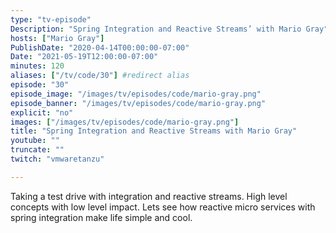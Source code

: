 ```yaml
---
type: "tv-episode"
Description: "Spring Integration and Reactive Streams’ with Mario Gray"
hosts: ["Mario Gray"]
PublishDate: "2020-04-14T00:00:00-07:00"
Date: "2021-05-19T12:00:00-07:00"
minutes: 120
aliases: ["/tv/code/30"] #redirect alias
episode: "30"
episode_image: "/images/tv/episodes/code/mario-gray.png"
episode_banner: "/images/tv/episodes/code/mario-gray.png"
explicit: "no"
images: ["/images/tv/episodes/code/mario-gray.png"]
title: "Spring Integration and Reactive Streams with Mario Gray"
youtube: ""
truncate: ""
twitch: "vmwaretanzu"

---
```


Taking a test drive with integration and reactive streams. High level concepts with low level impact. Lets see how reactive micro services with spring integration make life simple and cool.